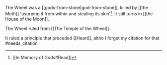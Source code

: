 The Wheel was a [[gods-from-stone|god-from-stone]], killed by [[the Moth]] 'usurping it from within and stealing its skin'[^1]. It still turns in [[the House of the Moon]].

The Wheel ruled from [[The Temple of the Wheel]].

It ruled a principle that preceded [[Heart]], altho I forget my citation for that #needs_citation

[^1]: [[In Memory of Gods#Read]]